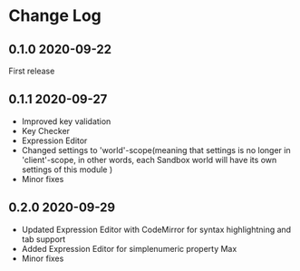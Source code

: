# Change Log

## 0.1.0 2020-09-22
First release

## 0.1.1 2020-09-27
* Improved key validation
* Key Checker
* Expression Editor
* Changed settings to 'world'-scope(meaning that settings is no longer in 'client'-scope, in other words, each Sandbox world will have its own settings of this module )
* Minor fixes

## 0.2.0 2020-09-29
* Updated Expression Editor with CodeMirror for syntax highlightning and tab support
* Added Expression Editor for simplenumeric property Max
* Minor fixes